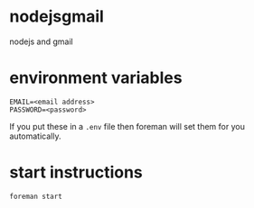 nodejsgmail
===========

nodejs and gmail

# environment variables

```
EMAIL=<email address>
PASSWORD=<password>
```

If you put these in a `.env` file then foreman will set them for you
automatically.

# start instructions

```
foreman start
```
